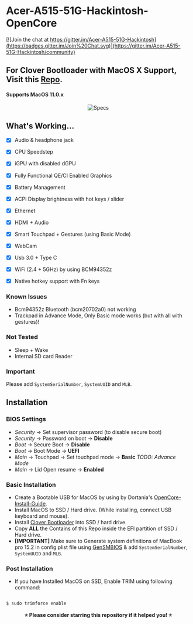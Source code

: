 # Acer-A515-51G-Hackintosh-OpenCore

[![Join the chat at https://gitter.im/Acer-A515-51G-Hackintosh](https://badges.gitter.im/Join%20Chat.svg)](https://gitter.im/Acer-A515-51G-Hackintosh/community)

For Clover Bootloader with MacOS X Support, Visit this [Repo](https://github.com/SiddheshNan/Acer-A515-51G-Hackintosh).
---

#### Supports MacOS 11.0.x

<p align="center">
  <img src="https://i.imgur.com/q7VSJPa.png" alt="Specs">
</p>


## What's Working...
 - [x] Audio & headphone jack
 - [x] CPU Speedstep
 - [x] iGPU with disabled dGPU
 - [x] Fully Functional QE/CI Enabled Graphics
 - [x] Battery Management
 - [x] ACPI Display brightness with hot keys / slider
 - [x] Ethernet
 - [x] HDMI + Audio
 - [x] Smart Touchpad + Gestures (using Basic Mode)
 - [x] WebCam
 - [x] Usb 3.0 + Type C
 - [x] WiFi (2.4 + 5GHz) by using BCM94352z
 - [x] Native hotkey support with Fn keys


 ### Known Issues
- Bcm94352z Bluetooth (bcm20702a0) not working
- Trackpad in Advance Mode, Only Basic mode works (but with all with gestures)!

### Not Tested
-  Sleep + Wake
 - Internal SD card Reader

### Important
 Please add `SystemSerialNumber`, `SystemUUID` and `MLB`.


## Installation

 ### BIOS Settings
* *Security* → Set supervisor password (to disable secure boot)
* *Security* → Password on boot → **Disable**
* *Boot* → Secure Boot → **Disable**
* *Boot* → Boot Mode → **UEFI**
* *Main* → Touchpad → Set touchpad mode → **Basic** *TODO: Advance Mode*
* *Main* → Lid Open resume → **Enabled**


###  Basic Installation

- Create a Bootable USB for MacOS by using by Dortania's [OpenCore-Install-Guide](https://dortania.github.io/OpenCore-Install-Guide/installer-guide/).
- Install MacOS to SSD / Hard drive. (While installing, connect USB keyboard and mouse).
- Install [Clover Bootloader](https://github.com/CloverHackyColor/CloverBootloader/releases) into SSD / hard drive.
- Copy **ALL** the Contains of this Repo inside the EFI partition of SSD / Hard drive.
- **[IMPORTANT]** Make sure to Generate system definitions of MacBook pro 15.2 in config.plist file using [GenSMBIOS](https://github.com/corpnewt/GenSMBIOS) & add `SystemSerialNumber`, `SystemUUID` and `MLB`.

### Post Installation
- If you have Installed MacOS on SSD, Enable TRIM using following command:

```sh

$ sudo trimforce enable

```


<p align="center">
<b>⭐ Please consider starring this repository if it helped you! ⭐</b>
</p>

